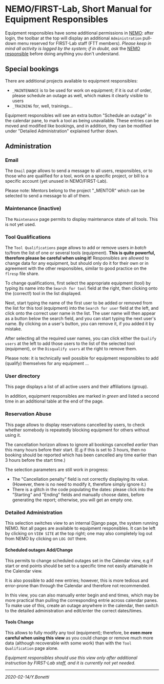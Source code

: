 # NEMO/FIRST-Lab, Short Manual for Equipment Responsibles

Equipment responsibles have some additional permissions in [NEMO][nemo]:
after login, the toolbar at the top will display an additional
`Administration` pull-down menu reserved for FIRST-Lab staff (FTT members).
*Please keep in mind all activity is logged by the system; if in doubt, ask*
the [NEMO responsible][nemoresp] before doing anything you don't understand.

## Special bookings

There are additional projects available to equipment responsibles:

- `_MAINTENANCE` is to be used for work on equipment; if it is out of order,
  please schedule an outage as well, which makes it clearly visible to users
- `_TRAINING` for, well, trainings...

Equipment responsibles will see an extra button "Schedule an outage"
in the calendar pane, to mark a tool as being unavailable.
These entries can be moved and modified like bookings, and
in addition, they can be modified under "Detailed Administration"
explained further down.

## Administration

<!--
### Alerts (inactive)

Alerts are messages displayed at NEMO's main page after login.
In general, they are issued by FTT members, but there might be
cases where it makes sense for equipment responsibles to alert
all users logging in to NEMO.
The `Alert` page should be self-explanatory.

*Due to date/time entry issues, this is not yet working.*
FIRST-Lab team members can use the `Alert` section in the
"Detailed Administration" pull-down.
-->

### Email

The `Email` page allows to send a message to all users,
responsibles, or to those who are
qualified for a tool, work on a specific project, or bill to a specific
account (yet unused in NEMO/FIRST-Lab).

Please note: Mentors belong to the project "_MENTOR" which
can be selected to send a message to all of them.

### Maintenance (inactive)

The `Maintenance` page permits to display maintenance state of all tools.
This is not yet used.

### Tool Qualifications

The `Tool Qualifications` page allows to add or remove users *in batch*
to/from the list of one or several tools (equipment).
**This is quite powerful, therefore please be careful when using it!**
Responsibles are allowed to change data for any equipment, but should
only do it for their own or in agreement with the other responsibles,
similar to good practice on the `flresp` file share.

To change qualifications, first select the appropriate equipment (tool)
by typing its name into the `Search for tool` field at the right, then
clicking onto the (correct!) tool in the list displayed.

Next, start typing the name of the first user to be added or removed
from the list for this tool (equipment) into the `Search for user`
field at the left, and click onto the correct user name in the list.
The user name will then appear as a button below the search field,
and you can start typing the next user's name. By clicking on a user's
button, you can remove it, if you added it by mistake.

After selecting all the required user names, you can click either the
`Qualify users` at the left to add those users to the list of the selected
tool (equipment), or the `Disqualify users` at the right to remove them.

Please note: it is technically well possible for equipment responsibles
to add (qualify) themselves for any equipment ...

### User directory

This page displays a list of all active users and their affiliations (group).

In addition, equipment responsibles are marked in _green_ and
listed a second time in an additional table at the end of the page.

### Reservation Abuse

This page allows to display reservations cancelled by users, to check
whether somebody is repeatedly blocking equipment for others without
using it.

The cancellation horizon allows to ignore all bookings cancelled *earlier*
than this many hours before their start. (E.g if this is set to 3 hours,
then no booking should be reported which has been cancelled any time
earlier than 3 hours before the start time.)

The selection parameters are still work in progress:

- The "Cancellation penalty" field is not correctly displaying its value.
(However, there is no need to modify it, therefore simply ignore it.)
- There is a glitch in the code populating the dates: please click into
the "Starting" and "Ending" fields and manually choose dates, before
generating the report; otherwise, you will get an empty one.

### Detailed Administration

This selection switches view to an internal Django page, the system
running NEMO. Not all pages are available to equipment responsibles.
It can be left by clicking on `VIEW SITE` at the top right;
one may also completely log out from NEMO by clicking on `LOG OUT` there.

#### Scheduled outages Add/Change

This permits to change scheduled outages set in the Calendar view,
e.g if start or end points should be set to a specific time not
easily attainable in the Calendar view.

It is also possible to add new entries; however, this is more tedious
and error-prone than through the Calendar and therefore not recommended.

In this view, you can also manually enter begin and end times, which may
be more practical than pulling the corresponding entrie across calendar
panes. To make use of this, create an outage anywhere in the calendar,
then switch to the detailed administration and edit/enter the correct
dates/times.

#### Tools Change

This allows to fully modify any tool (equipment);
therefore, be **even more careful when using this view** as you could
change or remove much more data (although recoverable with some work)
than with the `Tool Qualification` page alone.

*Equipment responsibles should use this view only after additional
instruction by FIRST-Lab staff, and it is currently not yet needed.*

---

[nemo]: https://nemo.first.ethz.ch "NEMO/FIRST-Lab main site"
[nemoresp]: mailto:yargo.bonetti@first.ethz.ch "Yargo Bonetti / 37541"

*2020-02-14/Y.Bonetti*
